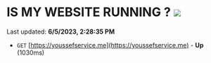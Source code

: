 # IS MY WEBSITE RUNNING ? [![](https://img.shields.io/static/v1?label=Sponsor&message=%E2%9D%A4&logo=GitHub&color=%23fe8e86)](https://github.com/sponsors/<username>)

Last updated: **6/5/2023, 2:28:35 PM**

- `GET` [https://youssefservice.me](https://youssefservice.me) - **Up** (1030ms)
